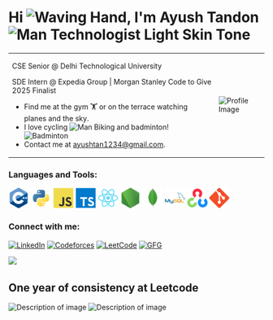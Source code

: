 <h1>Hi <img src="https://raw.githubusercontent.com/Tarikul-Islam-Anik/Animated-Fluent-Emojis/master/Emojis/Hand%20gestures/Waving%20Hand.png" alt="Waving Hand" width="40" height="40" />, I'm Ayush Tandon <img src="https://raw.githubusercontent.com/Tarikul-Islam-Anik/Animated-Fluent-Emojis/master/Emojis/People%20with%20professions/Man%20Technologist%20Light%20Skin%20Tone.png" alt="Man Technologist Light Skin Tone" width="75" height="75" /></h1>

<table>
  <tr>
    <td>
      <p>CSE Senior @ Delhi Technological University</p>
      <p>SDE Intern @ Expedia Group | Morgan Stanley Code to Give 2025 Finalist </p>
      <ul>
        <li>Find me at the gym 🏋️ or on the terrace watching planes and the sky.</li>
        <li>I love cycling <img src="https://raw.githubusercontent.com/Tarikul-Islam-Anik/Animated-Fluent-Emojis/master/Emojis/People/Man%20Biking.png" alt="Man Biking" width="30" height="30"/> and badminton! <img src="https://raw.githubusercontent.com/Tarikul-Islam-Anik/Animated-Fluent-Emojis/master/Emojis/Activities/Badminton.png" alt="Badminton" width="30" height="30"/></li>
        <li>Contact me at <a href="mailto:ayushtan1234@gmail.com">ayushtan1234@gmail.com</a>.</li>
      </ul>
    </td>
    <td>
      <img src="https://github.com/user-attachments/assets/56894e9d-6bd5-4942-bc0d-3fecad90bc82" alt="Profile Image" width="400" height="300"/>
    </td>
  </tr>
</table>

<h3 align="left">Languages and Tools:</h3>
<p align="left">
  <img src="https://raw.githubusercontent.com/devicons/devicon/master/icons/cplusplus/cplusplus-original.svg" alt="C++" width="40" height="40"/>
  <img src="https://raw.githubusercontent.com/devicons/devicon/master/icons/python/python-original.svg" alt="Python" width="40" height="40"/>
  <img src="https://raw.githubusercontent.com/devicons/devicon/master/icons/javascript/javascript-original.svg" alt="JavaScript" width="40" height="40"/>
  <img src="https://raw.githubusercontent.com/devicons/devicon/master/icons/typescript/typescript-original.svg" alt="TypeScript" width="40" height="40"/>
  <img src="https://raw.githubusercontent.com/devicons/devicon/master/icons/react/react-original.svg" alt="React" width="40" height="40"/>
  <img src="https://raw.githubusercontent.com/devicons/devicon/master/icons/nodejs/nodejs-original.svg" alt="Node.js" width="40" height="40"/>
  <img src="https://raw.githubusercontent.com/devicons/devicon/master/icons/mongodb/mongodb-original.svg" alt="MongoDB" width="40" height="40"/>
  <img src="https://raw.githubusercontent.com/devicons/devicon/master/icons/mysql/mysql-original-wordmark.svg" alt="MySQL" width="40" height="40"/>
  <img src="https://raw.githubusercontent.com/devicons/devicon/master/icons/opencv/opencv-original.svg" alt="OpenCV" width="40" height="40"/>
  <img src="https://raw.githubusercontent.com/devicons/devicon/master/icons/git/git-original.svg" alt="Git" width="40" height="40"/>
</p>



<h3 align="left">Connect with me:</h3>
<p align="left">
<a href="https://linkedin.com/in/ayushtan123" target="blank"><img align="center" src="https://raw.githubusercontent.com/rahuldkjain/github-profile-readme-generator/master/src/images/icons/Social/linked-in-alt.svg" alt="LinkedIn" height="30" width="40" /></a>
<a href="https://codeforces.com/profile/ayushtan123" target="blank"><img align="center" src="https://raw.githubusercontent.com/rahuldkjain/github-profile-readme-generator/master/src/images/icons/Social/codeforces.svg" alt="Codeforces" height="30" width="40" /></a>
<a href="https://www.leetcode.com/ayushtan123" target="blank"><img align="center" src="https://raw.githubusercontent.com/rahuldkjain/github-profile-readme-generator/master/src/images/icons/Social/leet-code.svg" alt="LeetCode" height="30" width="40" /></a>
<a href="https://auth.geeksforgeeks.org/user/tandonayush/" target="blank"><img align="center" src="https://upload.wikimedia.org/wikipedia/commons/thumb/4/43/GeeksforGeeks.svg/77px-GeeksforGeeks.svg.png" alt="GFG" height="30" width="40" /></a>
</p>

![](https://leetcard.jacoblin.cool/ayushtan123?theme=dark&font=Khand&ext=heatmap)
## One year of consistency at Leetcode
<img src="https://github.com/user-attachments/assets/31d46a2b-5eeb-4d6f-b232-ad4ddb343304" width="300" height="200" alt="Description of image">
<img src="https://github.com/user-attachments/assets/ab9f1308-2dec-46c9-a84f-893770735aaa" width="800" height="400" alt="Description of image">



